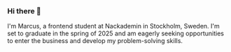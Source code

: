 ### Hi there 👋
I'm Marcus, a frontend student at Nackademin in Stockholm, Sweden. I'm set to graduate in the spring of 2025 and am eagerly seeking opportunities to enter the business and develop my problem-solving skills.
<!--
**mrcpet/mrcpet** is a ✨ _special_ ✨ repository because its `README.md` (this file) appears on your GitHub profile.

Here are some ideas to get you started:

- 🔭 I’m currently working on ...
- 🌱 I’m currently learning ...
- 👯 I’m looking to collaborate on ...
- 🤔 I’m looking for help with ...
- 💬 Ask me about ...
- 📫 How to reach me: ...
- 😄 Pronouns: ...
- ⚡ Fun fact: ...
-->
